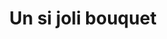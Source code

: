 ---
title: "Un si joli bouquet"
url: /saint-maurice-de-beynost/un-si-joli-bouquet/
shop: fleuriste
---